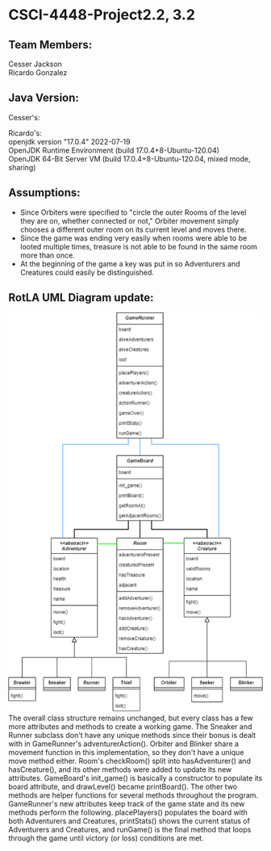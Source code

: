 # CSCI-4448-Project2.2, 3.2  

## Team Members:  
Cesser Jackson  
Ricardo Gonzalez  

## Java Version:  
Cesser's:  


Ricardo's:  
openjdk version "17.0.4" 2022-07-19  
OpenJDK Runtime Environment (build 17.0.4+8-Ubuntu-120.04)  
OpenJDK 64-Bit Server VM (build 17.0.4+8-Ubuntu-120.04, mixed mode, sharing)  

## Assumptions:  
- Since Orbiters were specified to "circle the outer Rooms of the level they are on, whether connected or not," Orbiter movement simply chooses a different outer room on its current level and moves there.  
- Since the game was ending very easily when rooms were able to be looted multiple times, treasure is not able to be found in the same room more than once.  
- At the beginning of the game a key was put in so Adventurers and Creatures could easily be distinguished.  

## RotLA UML Diagram update:  
![RotLA UML diagram v1.2](RotLA_UML_v1.2.png)  
The overall class structure remains unchanged, but every class has a few more attributes and methods to create a working game. The Sneaker and Runner subclass don't have any unique methods since their bonus is dealt with in GameRunner's adventurerAction(). Orbiter and Blinker share a movement function in this implementation, so they don't have a unique move method either. Room's checkRoom() split into hasAdventurer() and hasCreature(), and its other methods were added to update its new attributes. GameBoard's init_game() is basically a constructor to populate its board attribute, and drawLevel() became printBoard(). The other two methods are helper functions for several methods throughout the program. GameRunner's new attributes keep track of the game state and its new methods perform the following. placePlayers() populates the board with both Adventurers and Creatures, printStats() shows the current status of Adventurers and Creatures, and runGame() is the final method that loops through the game until victory (or loss) conditions are met.
